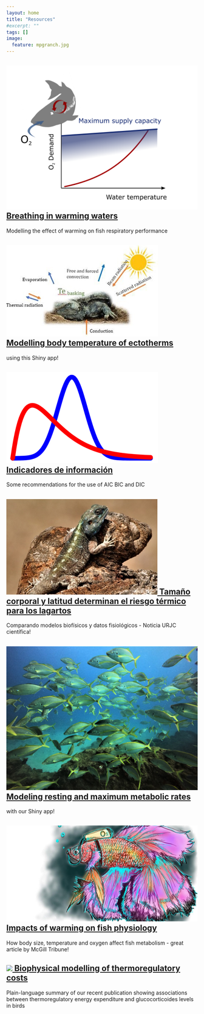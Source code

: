 ```yaml
---
layout: home
title: "Resources"
#excerpt: ""
tags: []
image:
  feature: mpgranch.jpg
---
```

<div class="titles">
  
  <!---><!--->
  
  <div class="tile">
    <h2 class="post-title"><a href="/posts/oxygen_limitation">
    <img src="/images/news/fig PNAS media.png"/>
    Breathing in warming waters </a></h2>
    <p class="post-excerpt"> Modelling the effect of warming on fish respiratory performance </p>
  </div>
  
  <!---><!--->
  
  <div class="tile">
    <h2 class="post-title"> <a href="/posts/temperature_distributions"> 
    <img src="/images/posts/bodytemp.jpg"/>
    Modelling body temperature of ectotherms </a></h2>
    using this Shiny app!
  </div>
    
  <!---><!--->
  
  <div class="tile">
    <h2 class="post-title"><a href="/posts/information_criterion">
    <img src="/images/posts/Bayes_icon.jpg"/>
    Indicadores de información </a></h2>
    <p class="post-excerpt"> Some recommendations for the use of AIC BIC and DIC </p>
  </div>
  
  <!---><!--->
  
  <div class="tile">
    <h2 class="post-title">
    <a href="https://www.urjc.es/todas-las-noticias-de-actualidad-cientifica/5109-el-cambio-climatico-amenaza-la-supervivencia-de-lagartos-de-mayor-tamano"><img src="/images/posts/lizard2.jpg"/> Tamaño corporal y latitud determinan el riesgo térmico para los lagartos </a></h2>
    <p class="post-excerpt"> Comparando modelos biofísicos y datos fisiológicos - Noticia URJC científica! </p>
  </div> 
  
<!---><!--->
  
  <div class="tile">
    <h2 class="post-title">
    <a href="https://jrubalcaba.shinyapps.io/app_oxlim/"><img src="/images/posts/fishbank.jpg"/> Modeling resting and maximum metabolic rates </a></h2>
    <p class="post-excerpt"> with our Shiny app!</p>
  </div>
    
  <!---><!--->
  
  <div class="tile">
    <h2 class="post-title">
    <a href="http://www.mcgilltribune.com/sci-tech/disappearing-giants-how-warming-oceans-are-suffocating-large-fish-02022021/"><img src="/images/posts/taja-de-silva-scitech-disappearing-giants-1000x500.jpg"/> Impacts of warming on fish physiology </a></h2>
    <p class="post-excerpt"> How body size, temperature and oxygen affect fish metabolism - great article by McGill Tribune! </p>
  </div>
  
  <!---><!--->

  <div class="tile">
    <h2 class="post-title">
    <a href="https://besjournals.onlinelibrary.wiley.com/action/downloadSupplement?doi=10.1111%2F1365-2435.13946&file=fec13946-sup-0001-Summary.pdf"><img src="/images/news/Graphical abstract.png"/> Biophysical modelling of thermoregulatory costs </a></h2>
    <p class="post-excerpt"> Plain-language summary of our recent publication showing associations between thermoregulatory energy expenditure and glucocorticoides levels in birds </p>
  </div>
  
  <!---><!--->
  
</div>
